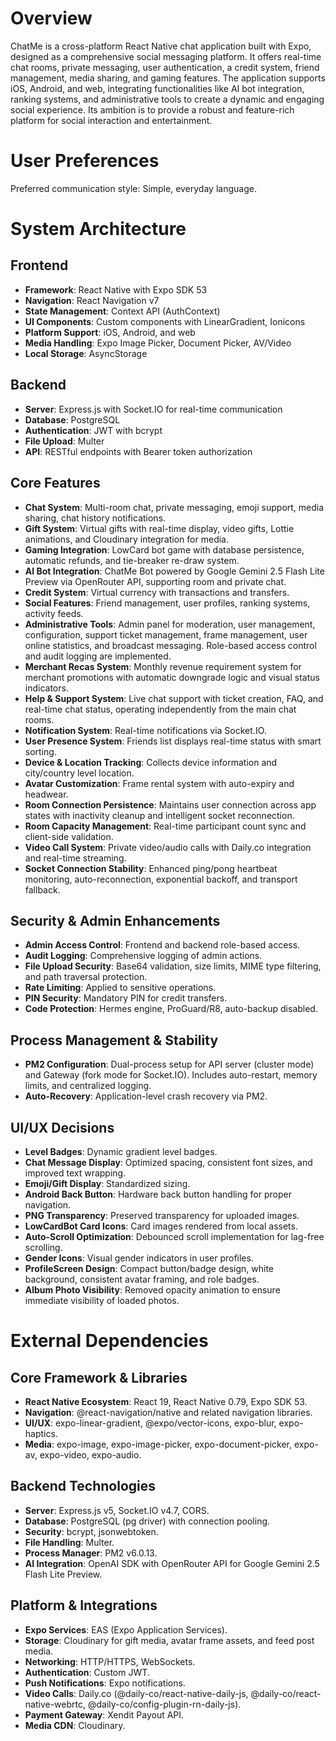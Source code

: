# Overview

ChatMe is a cross-platform React Native chat application built with Expo, designed as a comprehensive social messaging platform. It offers real-time chat rooms, private messaging, user authentication, a credit system, friend management, media sharing, and gaming features. The application supports iOS, Android, and web, integrating functionalities like AI bot integration, ranking systems, and administrative tools to create a dynamic and engaging social experience. Its ambition is to provide a robust and feature-rich platform for social interaction and entertainment.

# User Preferences

Preferred communication style: Simple, everyday language.

# System Architecture

## Frontend
- **Framework**: React Native with Expo SDK 53
- **Navigation**: React Navigation v7
- **State Management**: Context API (AuthContext)
- **UI Components**: Custom components with LinearGradient, Ionicons
- **Platform Support**: iOS, Android, and web
- **Media Handling**: Expo Image Picker, Document Picker, AV/Video
- **Local Storage**: AsyncStorage

## Backend
- **Server**: Express.js with Socket.IO for real-time communication
- **Database**: PostgreSQL
- **Authentication**: JWT with bcrypt
- **File Upload**: Multer
- **API**: RESTful endpoints with Bearer token authorization

## Core Features
- **Chat System**: Multi-room chat, private messaging, emoji support, media sharing, chat history notifications.
- **Gift System**: Virtual gifts with real-time display, video gifts, Lottie animations, and Cloudinary integration for media.
- **Gaming Integration**: LowCard bot game with database persistence, automatic refunds, and tie-breaker re-draw system.
- **AI Bot Integration**: ChatMe Bot powered by Google Gemini 2.5 Flash Lite Preview via OpenRouter API, supporting room and private chat.
- **Credit System**: Virtual currency with transactions and transfers.
- **Social Features**: Friend management, user profiles, ranking systems, activity feeds.
- **Administrative Tools**: Admin panel for moderation, user management, configuration, support ticket management, frame management, user online statistics, and broadcast messaging. Role-based access control and audit logging are implemented.
- **Merchant Recas System**: Monthly revenue requirement system for merchant promotions with automatic downgrade logic and visual status indicators.
- **Help & Support System**: Live chat support with ticket creation, FAQ, and real-time chat status, operating independently from the main chat rooms.
- **Notification System**: Real-time notifications via Socket.IO.
- **User Presence System**: Friends list displays real-time status with smart sorting.
- **Device & Location Tracking**: Collects device information and city/country level location.
- **Avatar Customization**: Frame rental system with auto-expiry and headwear.
- **Room Connection Persistence**: Maintains user connection across app states with inactivity cleanup and intelligent socket reconnection.
- **Room Capacity Management**: Real-time participant count sync and client-side validation.
- **Video Call System**: Private video/audio calls with Daily.co integration and real-time streaming.
- **Socket Connection Stability**: Enhanced ping/pong heartbeat monitoring, auto-reconnection, exponential backoff, and transport fallback.

## Security & Admin Enhancements
- **Admin Access Control**: Frontend and backend role-based access.
- **Audit Logging**: Comprehensive logging of admin actions.
- **File Upload Security**: Base64 validation, size limits, MIME type filtering, and path traversal protection.
- **Rate Limiting**: Applied to sensitive operations.
- **PIN Security**: Mandatory PIN for credit transfers.
- **Code Protection**: Hermes engine, ProGuard/R8, auto-backup disabled.

## Process Management & Stability
- **PM2 Configuration**: Dual-process setup for API server (cluster mode) and Gateway (fork mode for Socket.IO). Includes auto-restart, memory limits, and centralized logging.
- **Auto-Recovery**: Application-level crash recovery via PM2.

## UI/UX Decisions
- **Level Badges**: Dynamic gradient level badges.
- **Chat Message Display**: Optimized spacing, consistent font sizes, and improved text wrapping.
- **Emoji/Gift Display**: Standardized sizing.
- **Android Back Button**: Hardware back button handling for proper navigation.
- **PNG Transparency**: Preserved transparency for uploaded images.
- **LowCardBot Card Icons**: Card images rendered from local assets.
- **Auto-Scroll Optimization**: Debounced scroll implementation for lag-free scrolling.
- **Gender Icons**: Visual gender indicators in user profiles.
- **ProfileScreen Design**: Compact button/badge design, white background, consistent avatar framing, and role badges.
- **Album Photo Visibility**: Removed opacity animation to ensure immediate visibility of loaded photos.

# External Dependencies

## Core Framework & Libraries
- **React Native Ecosystem**: React 19, React Native 0.79, Expo SDK 53.
- **Navigation**: @react-navigation/native and related navigation libraries.
- **UI/UX**: expo-linear-gradient, @expo/vector-icons, expo-blur, expo-haptics.
- **Media**: expo-image, expo-image-picker, expo-document-picker, expo-av, expo-video, expo-audio.

## Backend Technologies
- **Server**: Express.js v5, Socket.IO v4.7, CORS.
- **Database**: PostgreSQL (pg driver) with connection pooling.
- **Security**: bcrypt, jsonwebtoken.
- **File Handling**: Multer.
- **Process Manager**: PM2 v6.0.13.
- **AI Integration**: OpenAI SDK with OpenRouter API for Google Gemini 2.5 Flash Lite Preview.

## Platform & Integrations
- **Expo Services**: EAS (Expo Application Services).
- **Storage**: Cloudinary for gift media, avatar frame assets, and feed post media.
- **Networking**: HTTP/HTTPS, WebSockets.
- **Authentication**: Custom JWT.
- **Push Notifications**: Expo notifications.
- **Video Calls**: Daily.co (@daily-co/react-native-daily-js, @daily-co/react-native-webrtc, @daily-co/config-plugin-rn-daily-js).
- **Payment Gateway**: Xendit Payout API.
- **Media CDN**: Cloudinary.